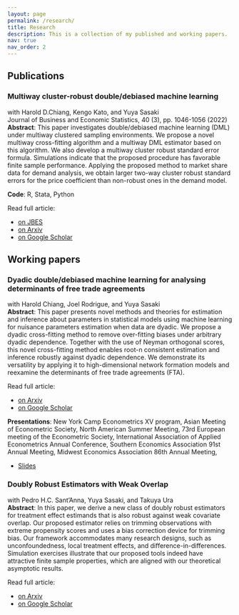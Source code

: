 ```yaml
---
layout: page
permalink: /research/
title: Research
description: This is a collection of my published and working papers.
nav: true
nav_order: 2
---
```


## **Publications**

### Multiway cluster-robust double/debiased machine learning

with Harold D.Chiang, Kengo Kato, and Yuya Sasaki  
Journal of Business and Economic Statistics, 40 (3), pp. 1046-1056 (2022)  
**Abstract**: This paper investigates double/debiased machine learning (DML) under multiway clustered sampling environments. We propose a novel multiway cross-fitting algorithm and a multiway DML estimator based on this algorithm. We also develop a multiway cluster robust standard error formula. Simulations indicate that the proposed procedure has favorable finite sample performance. Applying the proposed method to market share data for demand analysis, we obtain larger two-way cluster robust standard errors for the price coefficient than non-robust ones in the demand model.

**Code**: R, Stata, Python

Read full article:

- [on JBES](https://www.tandfonline.com/doi/abs/10.1080/07350015.2021.1895815)
- [on Arxiv](https://arxiv.org/pdf/1909.03489.pdf)
- [on Google Scholar](https://scholar.google.com/citations?view_op=view_citation&hl=en&user=MFra9aUAAAAJ&citation_for_view=MFra9aUAAAAJ:u-x6o8ySG0sC)

## **Working papers**

### Dyadic double/debiased machine learning for analysing determinants of free trade agreements

with Harold Chiang, Joel Rodrigue, and Yuya Sasaki  
**Abstract**: This paper presents novel methods and theories for estimation and inference about parameters in statistical models using machine learning for nuisance parameters estimation when data are dyadic. We propose a dyadic cross-fitting method to remove over-fitting biases under arbitrary dyadic dependence. Together with the use of Neyman orthogonal scores, this novel cross-fitting method enables root-n consistent estimation and inference robustly against dyadic dependence. We demonstrate its versatility by applying it to high-dimensional network formation models and reexamine the determinants of free trade agreements (FTA).

Read full article:

- [on Arxiv](https://arxiv.org/pdf/2110.04365.pdf)
- [on Google Scholar](https://scholar.google.com/citations?view_op=view_citation&hl=en&user=MFra9aUAAAAJ&citation_for_view=MFra9aUAAAAJ:9yKSN-GCB0IC)

**Presentations**: New York Camp Econometrics XV program, Asian Meeting of Econometric Society, North American Summer Meeting, 73rd European meeting of the Econometric Society, International Association of Applied Econometrics Annual Conference, Southern Economics Association 91st Annual Meeting, Midwest Economics Association 86th Annual Meeting,

- [Slides](/assets/pdf/Yukun-Ma-Dyadic-MEG2022.pdf)

### Doubly Robust Estimators with Weak Overlap

with Pedro H.C. Sant’Anna, Yuya Sasaki, and Takuya Ura  
**Abstract**: In this paper, we derive a new class of doubly robust estimators for treatment effect estimands that is also robust against weak covariate overlap. Our proposed estimator relies on trimming observations with extreme propensity scores and uses a bias correction device for trimming bias. Our framework accommodates many research designs, such as unconfoundedness, local treatment effects, and difference-in-differences. Simulation exercises illustrate that our proposed tools indeed have attractive finite sample properties, which are aligned with our theoretical
asymptotic results.

Read full article:

- [on Arxiv](https://arxiv.org/pdf/2304.08974.pdf)
- [on Google Scholar](https://scholar.google.com/citations?view_op=view_citation&hl=en&user=MFra9aUAAAAJ&citation_for_view=MFra9aUAAAAJ:IjCSPb-OGe4C)
